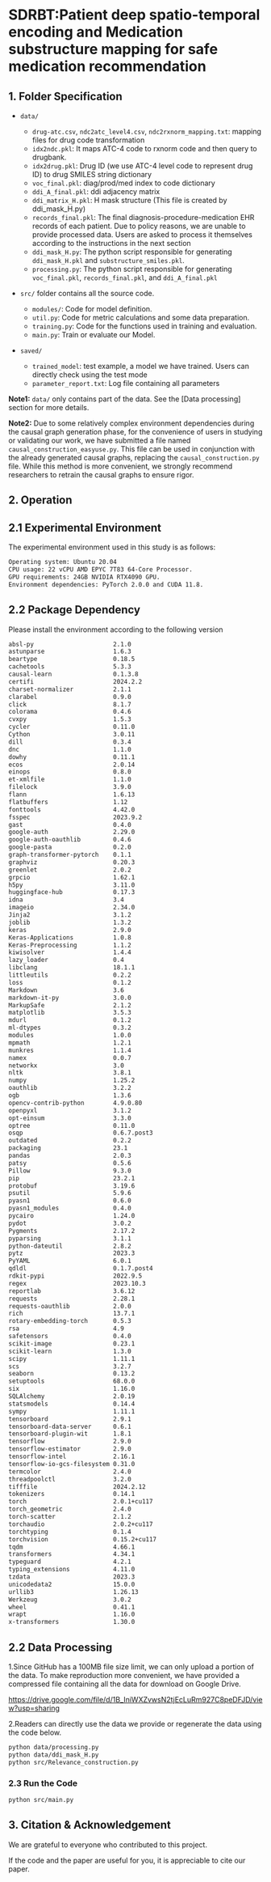 # SDRBT:Patient deep spatio-temporal encoding and Medication substructure mapping for safe medication recommendation

## 1. Folder Specification


- `data/`
  - `drug-atc.csv`, `ndc2atc_level4.csv`, `ndc2rxnorm_mapping.txt`: mapping files for drug code transformation
  - `idx2ndc.pkl`: It maps ATC-4 code to rxnorm code and then query to drugbank.
  - `idx2drug.pkl`: Drug ID (we use ATC-4 level code to represent drug ID) to drug SMILES string dictionary
  - `voc_final.pkl`: diag/prod/med index to code dictionary
  - `ddi_A_final.pkl`: ddi adjacency matrix
  - `ddi_matrix_H.pkl`: H mask structure (This file is created by ddi_mask_H.py)
  - `records_final.pkl`: The final diagnosis-procedure-medication EHR records of each patient. Due to policy reasons, we are unable to provide processed data. Users are asked to process it themselves according to the instructions in the next section
  - `ddi_mask_H.py`: The python script responsible for generating `ddi_mask_H.pkl` and `substructure_smiles.pkl`.
  - `processing.py`: The python script responsible for generating `voc_final.pkl`, `records_final.pkl`, and `ddi_A_final.pkl`   

- `src/` folder contains all the source code.
  - `modules/`: Code for model definition.
  - `util.py`: Code for metric calculations and some data preparation.
  - `training.py`: Code for the functions used in training and evaluation.
  - `main.py`: Train or evaluate our Model.
 
- `saved/` 
  - `trained_model`:  test example, a model we have trained. Users can directly check using the test mode
  - `parameter_report.txt`: Log file containing all parameters
  
**Note1:** `data/` only contains part of the data. See the [Data processing] section for more details.

**Note2:** Due to some relatively complex environment dependencies during the causal graph generation phase, for the convenience of users in studying or validating our work, we have submitted a file named `causal_construction_easyuse.py`. This file can be used in conjunction with the already generated causal graphs, replacing the `causal_construction.py` file. While this method is more convenient, we strongly recommend researchers to retrain the causal graphs to ensure rigor.

## 2. Operation

## 2.1 Experimental Environment 

The experimental environment used in this study is as follows:

```bash 
Operating system: Ubuntu 20.04
CPU usage: 22 vCPU AMD EPYC 7T83 64-Core Processor.
GPU requirements: 24GB NVIDIA RTX4090 GPU.
Environment dependencies: PyTorch 2.0.0 and CUDA 11.8.
```
        
## 2.2 Package Dependency

Please install the environment according to the following version

```bash
absl-py                      2.1.0
astunparse                   1.6.3
beartype                     0.18.5
cachetools                   5.3.3
causal-learn                 0.1.3.8
certifi                      2024.2.2
charset-normalizer           2.1.1
clarabel                     0.9.0
click                        8.1.7
colorama                     0.4.6
cvxpy                        1.5.3
cycler                       0.11.0
Cython                       3.0.11
dill                         0.3.4
dnc                          1.1.0
dowhy                        0.11.1
ecos                         2.0.14
einops                       0.8.0
et-xmlfile                   1.1.0
filelock                     3.9.0
flann                        1.6.13
flatbuffers                  1.12
fonttools                    4.42.0
fsspec                       2023.9.2
gast                         0.4.0
google-auth                  2.29.0
google-auth-oauthlib         0.4.6
google-pasta                 0.2.0
graph-transformer-pytorch    0.1.1
graphviz                     0.20.3
greenlet                     2.0.2
grpcio                       1.62.1
h5py                         3.11.0
huggingface-hub              0.17.3
idna                         3.4
imageio                      2.34.0
Jinja2                       3.1.2
joblib                       1.3.2
keras                        2.9.0
Keras-Applications           1.0.8
Keras-Preprocessing          1.1.2
kiwisolver                   1.4.4
lazy_loader                  0.4
libclang                     18.1.1
littleutils                  0.2.2
loss                         0.1.2
Markdown                     3.6
markdown-it-py               3.0.0
MarkupSafe                   2.1.2
matplotlib                   3.5.3
mdurl                        0.1.2
ml-dtypes                    0.3.2
modules                      1.0.0
mpmath                       1.2.1
munkres                      1.1.4
namex                        0.0.7
networkx                     3.0
nltk                         3.8.1
numpy                        1.25.2
oauthlib                     3.2.2
ogb                          1.3.6
opencv-contrib-python        4.9.0.80
openpyxl                     3.1.2
opt-einsum                   3.3.0
optree                       0.11.0
osqp                         0.6.7.post3
outdated                     0.2.2
packaging                    23.1
pandas                       2.0.3
patsy                        0.5.6
Pillow                       9.3.0
pip                          23.2.1
protobuf                     3.19.6
psutil                       5.9.6
pyasn1                       0.6.0
pyasn1_modules               0.4.0
pycairo                      1.24.0
pydot                        3.0.2
Pygments                     2.17.2
pyparsing                    3.1.1
python-dateutil              2.8.2
pytz                         2023.3
PyYAML                       6.0.1
qdldl                        0.1.7.post4
rdkit-pypi                   2022.9.5
regex                        2023.10.3
reportlab                    3.6.12
requests                     2.28.1
requests-oauthlib            2.0.0
rich                         13.7.1
rotary-embedding-torch       0.5.3
rsa                          4.9
safetensors                  0.4.0
scikit-image                 0.23.1
scikit-learn                 1.3.0
scipy                        1.11.1
scs                          3.2.7
seaborn                      0.13.2
setuptools                   68.0.0
six                          1.16.0
SQLAlchemy                   2.0.19
statsmodels                  0.14.4
sympy                        1.11.1
tensorboard                  2.9.1
tensorboard-data-server      0.6.1
tensorboard-plugin-wit       1.8.1
tensorflow                   2.9.0
tensorflow-estimator         2.9.0
tensorflow-intel             2.16.1
tensorflow-io-gcs-filesystem 0.31.0
termcolor                    2.4.0
threadpoolctl                3.2.0
tifffile                     2024.2.12
tokenizers                   0.14.1
torch                        2.0.1+cu117
torch_geometric              2.4.0
torch-scatter                2.1.2
torchaudio                   2.0.2+cu117
torchtyping                  0.1.4
torchvision                  0.15.2+cu117
tqdm                         4.66.1
transformers                 4.34.1
typeguard                    4.2.1
typing_extensions            4.11.0
tzdata                       2023.3
unicodedata2                 15.0.0
urllib3                      1.26.13
Werkzeug                     3.0.2
wheel                        0.41.1
wrapt                        1.16.0
x-transformers               1.30.0
```

## 2.2 Data Processing

1.Since GitHub has a 100MB file size limit, we can only upload a portion of the data. To make reproduction more convenient, we have provided a compressed file containing all the data for download on Google Drive.

https://drive.google.com/file/d/1B_IniWXZvwsN2tjEcLuRm927C8peDFJD/view?usp=sharing

2.Readers can directly use the data we provide or regenerate the data using the code below.

```bash
python data/processing.py
python data/ddi_mask_H.py
python src/Relevance_construction.py
```

### 2.3 Run the Code

```bash
python src/main.py
```

## 3. Citation & Acknowledgement
We are grateful to everyone who contributed to this project.

If the code and the paper are useful for you, it is appreciable to cite our paper.
